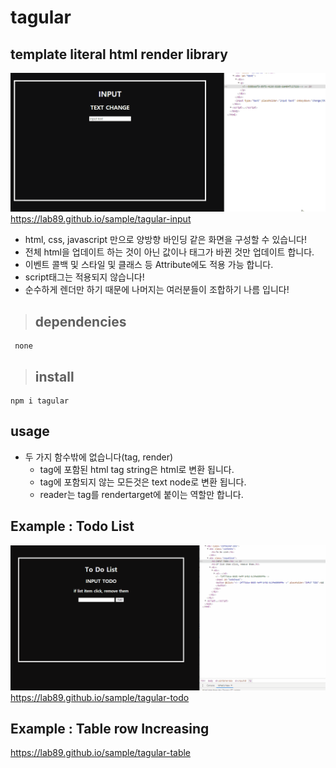 # tagular
## template literal html render library
![grab-landing-page](https://github.com/lab89/tagular/blob/main/images/main2.gif?raw=true) 
https://lab89.github.io/sample/tagular-input
- html, css, javascript 만으로 양방향 바인딩 같은 화면을 구성할 수 있습니다!
- 전체 html을 업데이트 하는 것이 아닌 값이나 태그가 바뀐 것만 업데이트 합니다.
- 이벤트 콜백 및 스타일 및 클래스 등 Attribute에도 적용 가능 합니다.
- script태그는 적용되지 않습니다!
- 순수하게 렌더만 하기 때문에 나머지는 여러분들이 조합하기 나름 입니다!
> ## dependencies
```
 none
```
> ## install
```
npm i tagular
```
   
## usage
- 두 가지 함수밖에 없습니다(tag, render)
  - tag에 포함된 html tag string은 html로 변환 됩니다. 
  - tag에 포함되지 않는 모든것은 text node로 변환 됩니다.
  - reader는 tag를 rendertarget에 붙이는 역할만 합니다.
  
## Example : Todo List
![grab-landing-page](https://github.com/lab89/tagular/blob/main/images/todolist2.gif?raw=true) 
https://lab89.github.io/sample/tagular-todo

## Example : Table row Increasing
https://lab89.github.io/sample/tagular-table


